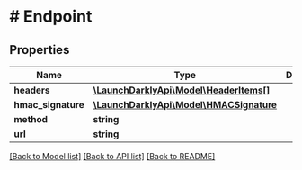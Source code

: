 # # Endpoint

## Properties

Name | Type | Description | Notes
------------ | ------------- | ------------- | -------------
**headers** | [**\LaunchDarklyApi\Model\HeaderItems[]**](HeaderItems.md) |  | [optional]
**hmac_signature** | [**\LaunchDarklyApi\Model\HMACSignature**](HMACSignature.md) |  | [optional]
**method** | **string** |  | [optional]
**url** | **string** |  | [optional]

[[Back to Model list]](../../README.md#models) [[Back to API list]](../../README.md#endpoints) [[Back to README]](../../README.md)
